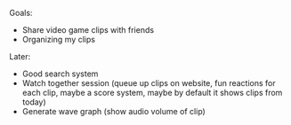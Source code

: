 Goals:

- Share video game clips with friends
- Organizing my clips

Later:

- Good search system
- Watch together session (queue up clips on website, fun reactions for each clip, maybe a score system, maybe by default it shows clips from today)
- Generate wave graph (show audio volume of clip)
